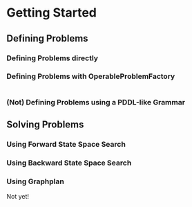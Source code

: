 # Getting Started

## Defining Problems

### Defining Problems directly

### Defining Problems with OperableProblemFactory

```

```

### (Not) Defining Problems using a PDDL-like Grammar

## Solving Problems

### Using Forward State Space Search

### Using Backward State Space Search

### Using Graphplan

Not yet!